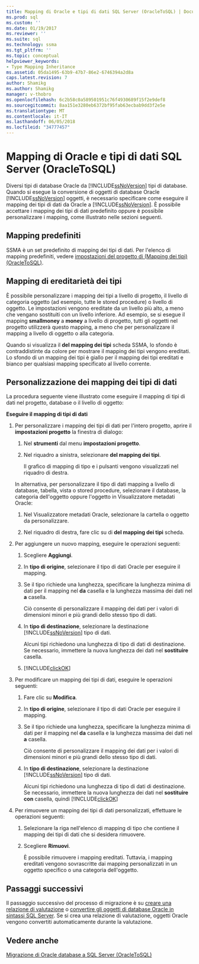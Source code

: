 ```yaml
---
title: Mapping di Oracle e tipi di dati SQL Server (OracleToSQL) | Documenti Microsoft
ms.prod: sql
ms.custom: ''
ms.date: 01/19/2017
ms.reviewer: ''
ms.suite: sql
ms.technology: ssma
ms.tgt_pltfrm: ''
ms.topic: conceptual
helpviewer_keywords:
- Type Mapping Inheritance
ms.assetid: 05da1495-63b9-47b7-86e2-6746394a2d8a
caps.latest.revision: 7
author: Shamikg
ms.author: Shamikg
manager: v-thobro
ms.openlocfilehash: 6c2b58c0a589501951c76f4930689f15f2e9def8
ms.sourcegitcommit: 8aa151e3280eb6372bf95fab63ecbab9dd3f2e5e
ms.translationtype: MT
ms.contentlocale: it-IT
ms.lasthandoff: 06/05/2018
ms.locfileid: "34777457"
---
```

# <a name="mapping-oracle-and-sql-server-data-types-oracletosql"></a>Mapping di Oracle e tipi di dati SQL Server (OracleToSQL)
Diversi tipi di database Oracle da [!INCLUDE[ssNoVersion](../../includes/ssnoversion_md.md)] tipi di database. Quando si esegue la conversione di oggetti di database Oracle [!INCLUDE[ssNoVersion](../../includes/ssnoversion_md.md)] oggetti, è necessario specificare come eseguire il mapping dei tipi di dati da Oracle a [!INCLUDE[ssNoVersion](../../includes/ssnoversion_md.md)]. È possibile accettare i mapping dei tipi di dati predefinito oppure è possibile personalizzare i mapping, come illustrato nelle sezioni seguenti.  
  
## <a name="default-mappings"></a>Mapping predefiniti  
SSMA è un set predefinito di mapping dei tipi di dati. Per l'elenco di mapping predefiniti, vedere [impostazioni del progetto di &#40;Mapping dei tipi&#41; &#40;OracleToSQL&#41;](../../ssma/oracle/project-settings-type-mapping-oracletosql.md).  
  
## <a name="type-mapping-inheritance"></a>Mapping di ereditarietà dei tipi  
È possibile personalizzare i mapping dei tipi a livello di progetto, il livello di categoria oggetto (ad esempio, tutte le stored procedure) o livello di oggetto. Le impostazioni vengono ereditate da un livello più alto, a meno che vengano sostituiti con un livello inferiore. Ad esempio, se si esegue il mapping **smallmoney** a **money** a livello di progetto, tutti gli oggetti nel progetto utilizzerà questo mapping, a meno che per personalizzare il mapping a livello di oggetto o alla categoria.  
  
Quando si visualizza il **del mapping dei tipi** scheda SSMA, lo sfondo è contraddistinte da colore per mostrare il mapping dei tipi vengono ereditati. Lo sfondo di un mapping dei tipi è giallo per il mapping dei tipi ereditati e bianco per qualsiasi mapping specificato al livello corrente.  
  
## <a name="customizing-data-type-mappings"></a>Personalizzazione dei mapping dei tipi di dati  
La procedura seguente viene illustrato come eseguire il mapping di tipi di dati nel progetto, database o il livello di oggetto:  
  
**Eseguire il mapping di tipi di dati**  
  
1.  Per personalizzare i mapping dei tipi di dati per l'intero progetto, aprire il **impostazioni progetto** la finestra di dialogo:  
  
    1.  Nel **strumenti** dal menu **impostazioni progetto**.  
  
    2.  Nel riquadro a sinistra, selezionare **del mapping dei tipi**.  
  
        Il grafico di mapping di tipo e i pulsanti vengono visualizzati nel riquadro di destra.  
  
    In alternativa, per personalizzare il tipo di dati mapping a livello di database, tabella, vista o stored procedure, selezionare il database, la categoria dell'oggetto oppure l'oggetto in Visualizzatore metadati Oracle:  
  
    1.  Nel Visualizzatore metadati Oracle, selezionare la cartella o oggetto da personalizzare.  
  
    2.  Nel riquadro di destra, fare clic su di **del mapping dei tipi** scheda.  
  
2.  Per aggiungere un nuovo mapping, eseguire le operazioni seguenti:  
  
    1.  Scegliere **Aggiungi**.  
  
    2.  In **tipo di origine**, selezionare il tipo di dati Oracle per eseguire il mapping.  
  
    3.  Se il tipo richiede una lunghezza, specificare la lunghezza minima di dati per il mapping nel **da** casella e la lunghezza massima dei dati nel **a** casella.  
  
        Ciò consente di personalizzare il mapping dei dati per i valori di dimensioni minori e più grandi dello stesso tipo di dati.  
  
    4.  In **tipo di destinazione**, selezionare la destinazione [!INCLUDE[ssNoVersion](../../includes/ssnoversion_md.md)] tipo di dati.  
  
        Alcuni tipi richiedono una lunghezza di tipo di dati di destinazione. Se necessario, immettere la nuova lunghezza dei dati nel **sostituire** casella.  
  
    5.  [!INCLUDE[clickOK](../../includes/clickok_md.md)]  
  
3.  Per modificare un mapping dei tipi di dati, eseguire le operazioni seguenti:  
  
    1.  Fare clic su **Modifica**.  
  
    2.  In **tipo di origine**, selezionare il tipo di dati Oracle per eseguire il mapping.  
  
    3.  Se il tipo richiede una lunghezza, specificare la lunghezza minima di dati per il mapping nel **da** casella e la lunghezza massima dei dati nel **a** casella.  
  
        Ciò consente di personalizzare il mapping dei dati per i valori di dimensioni minori e più grandi dello stesso tipo di dati.  
  
    4.  In **tipo di destinazione**, selezionare la destinazione [!INCLUDE[ssNoVersion](../../includes/ssnoversion_md.md)] tipo di dati.  
  
        Alcuni tipi richiedono una lunghezza di tipo di dati di destinazione. Se necessario, immettere la nuova lunghezza dei dati nel **sostituire con** casella, quindi [!INCLUDE[clickOK](../../includes/clickok_md.md)]  
  
4.  Per rimuovere un mapping dei tipi di dati personalizzati, effettuare le operazioni seguenti:  
  
    1.  Selezionare la riga nell'elenco di mapping di tipo che contiene il mapping dei tipi di dati che si desidera rimuovere.  
  
    2.  Scegliere **Rimuovi**.  
  
        È possibile rimuovere i mapping ereditati. Tuttavia, i mapping ereditati vengono sovrascritte dai mapping personalizzati in un oggetto specifico o una categoria dell'oggetto.  
  
## <a name="next-steps"></a>Passaggi successivi  
Il passaggio successivo del processo di migrazione è su [creare una relazione di valutazione](http://msdn.microsoft.com/en-us/4de9bcf6-1346-4740-87f9-7f24a8226357) o [convertire gli oggetti di database Oracle in sintassi SQL Server](http://msdn.microsoft.com/en-us/e021182d-31da-443d-b110-937f5db27272). Se si crea una relazione di valutazione, oggetti Oracle vengono convertiti automaticamente durante la valutazione.  
  
## <a name="see-also"></a>Vedere anche  
[Migrazione di Oracle database a SQL Server &#40;OracleToSQL&#41;](../../ssma/oracle/migrating-oracle-databases-to-sql-server-oracletosql.md)  
  
